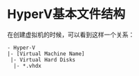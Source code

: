 # HyperV基本文件结构

在创建虚拟机的时候，可以看到这样一个关系：

``` 
- Hyper-V
|- [Virtual Machine Name]
 |- Virtual Hard Disks
  |- *.vhdx
```

